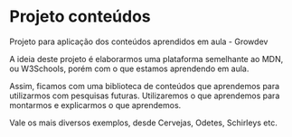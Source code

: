 # Projeto conteúdos
Projeto para aplicação dos conteúdos aprendidos em aula - Growdev

A ideia deste projeto é elaborarmos uma plataforma semelhante ao MDN, ou W3Schools, porém com o que estamos aprendendo em aula.

Assim, ficamos com uma biblioteca de conteúdos que aprendemos para utilizarmos com pesquisas futuras. Utilizaremos o que aprendemos para montarmos e explicarmos o que aprendemos.

Vale os mais diversos exemplos, desde Cervejas, Odetes, Schirleys etc.